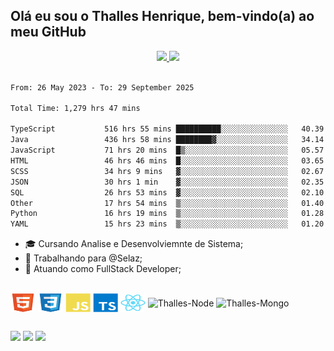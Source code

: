 ## Olá eu sou o Thalles Henrique, bem-vindo(a) ao meu GitHub

<div align="center">
  <a href="https://github.com/Thalles-HsA">
  <img height="180em" src="https://github-readme-stats.vercel.app/api?username=Thalles-HsA&show_icons=true&theme=radical&include_all_commits=true&count_private=true"/>
  <img height="180em" src="https://github-readme-stats.vercel.app/api/top-langs/?username=Thalles-HsA&exclude_repo=github-readme-stats,Pong,Freeway-JS&langs_count=5&theme=radical"/>
</div><br>
  
  <!--START_SECTION:waka-->

```txt
From: 26 May 2023 - To: 29 September 2025

Total Time: 1,279 hrs 47 mins

TypeScript           516 hrs 55 mins ██████████░░░░░░░░░░░░░░░   40.39 %
Java                 436 hrs 58 mins ████████▓░░░░░░░░░░░░░░░░   34.14 %
JavaScript           71 hrs 20 mins  █▒░░░░░░░░░░░░░░░░░░░░░░░   05.57 %
HTML                 46 hrs 46 mins  █░░░░░░░░░░░░░░░░░░░░░░░░   03.65 %
SCSS                 34 hrs 9 mins   ▓░░░░░░░░░░░░░░░░░░░░░░░░   02.67 %
JSON                 30 hrs 1 min    ▓░░░░░░░░░░░░░░░░░░░░░░░░   02.35 %
SQL                  26 hrs 53 mins  ▓░░░░░░░░░░░░░░░░░░░░░░░░   02.10 %
Other                17 hrs 54 mins  ▒░░░░░░░░░░░░░░░░░░░░░░░░   01.40 %
Python               16 hrs 19 mins  ▒░░░░░░░░░░░░░░░░░░░░░░░░   01.28 %
YAML                 15 hrs 23 mins  ▒░░░░░░░░░░░░░░░░░░░░░░░░   01.20 %
```

<!--END_SECTION:waka-->

  - 🎓 Cursando Analise e Desenvolviemnte de Sistema;
  - 🌱 Trabalhando para @Selaz;
  - 🎯 Atuando como FullStack Developer;
 
<div style="display: inline_block"><br>
  <img align="center" alt="Thalles-HTML" height="30" width="40" src="https://raw.githubusercontent.com/devicons/devicon/master/icons/html5/html5-original.svg">
  <img align="center" alt="Thalles-CSS" height="30" width="40" src="https://raw.githubusercontent.com/devicons/devicon/master/icons/css3/css3-original.svg">
  <img align="center" alt="Thalles-Js" height="30" width="40" src="https://raw.githubusercontent.com/devicons/devicon/master/icons/javascript/javascript-plain.svg">
  <img align="center" alt="Thalles-Ts" height="30" width="40" src="https://raw.githubusercontent.com/devicons/devicon/master/icons/typescript/typescript-plain.svg">
  <img align="center" alt="Thalles-React" height="30" width="40" src="https://raw.githubusercontent.com/devicons/devicon/master/icons/react/react-original.svg">
  <img align="center" alt="Thalles-Node" height="30" width="40" src="https://cdn.jsdelivr.net/gh/devicons/devicon/icons/nodejs/nodejs-original.svg" />
  <img align="center" alt="Thalles-Mongo" height="30" width="40" src="https://cdn.jsdelivr.net/gh/devicons/devicon/icons/mongodb/mongodb-original.svg" />
  
</div>

 ##
  
<div>
  <a href="https://www.linkedin.com/in/thalles-hsa" target="_blank"><img src="https://img.shields.io/badge/-LinkedIn-%230077B5?style=for-the-badge&logo=linkedin&logoColor=white" target="_blank"></a> 
  <a href="https://instagram.com/thalleshsa" target="_blank"><img src="https://img.shields.io/badge/-Instagram-%23E4405F?style=for-the-badge&logo=instagram&logoColor=white" target="_blank"></a>
  <a href = "mailto:thsa.henrique@gmail.com"><img src="https://img.shields.io/badge/-Gmail-%23333?style=for-the-badge&logo=gmail&logoColor=white" target="_blank"></a>
   
</div>
